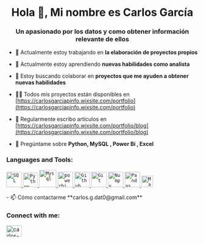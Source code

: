 <h1 align="center">Hola 👋, Mi nombre es Carlos García</h1>
<h3 align="center">Un apasionado por los datos y como obtener información relevante de ellos</h3>

- 🔭 Actualmente estoy trabajando en **la elaboración de proyectos propios**

- 🌱 Actualmente estoy aprendiendo **nuevas habilidades como analista**

- 👯 Estoy buscando colaborar en **proyectos que me ayuden a obtener nuevas habilidades**

- 👨‍💻 Todos mis proyectos están disponibles en [https://carlosgarciapinfo.wixsite.com/portfolio](https://carlosgarciapinfo.wixsite.com/portfolio)

- 📝 Regularmente escribo artículos en [https://carlosgarciapinfo.wixsite.com/portfolio/blog](https://carlosgarciapinfo.wixsite.com/portfolio/blog)

- 💬 Pregúntame sobre **Python, MySQL , Power Bi , Excel**
 
<h3 align="left">Languages and Tools:</h3>
<a href="https://www.sqltutorial.org/"> 
<code><img src="https://user-images.githubusercontent.com/116538899/233759201-d509e809-d67a-4000-9d64-f449d6c4c1b8.png" alt="SQL" height="40"/></code>
</a>
<a href="https://docs.python.org/3.10/tutorial/index.html">
<code><img src="https://www.vectorlogo.zone/logos/python/python-icon.svg" alt="Python" height="38"/></code>
</a>
<a href="https://dev.mysql.com/doc/refman/8.0/en/">
<code><img src="https://www.vectorlogo.zone/logos/mysql/mysql-official.svg" alt="Mysql" height="45"/></code>
</a>
<a href="https://learn.microsoft.com/en-us/power-bi/">
<code><img src="https://user-images.githubusercontent.com/116538899/233759349-46b4115e-3d9d-4867-8bac-2fa34c48b3aa.png" alt="powerbi" height="40"/></code>
</a>
<a href="https://training.github.com/downloads/github-git-cheat-sheet/">
<code><img src="https://www.vectorlogo.zone/logos/github/github-tile.svg" alt="Github" height="40"/></code>
</a>
<a href="https://git-scm.com/docs">
<code><img src="https://www.vectorlogo.zone/logos/git-scm/git-scm-icon.svg" alt="Git" height="40"/></code>
</a>
</a>
<a href="https://numpy.org/doc/stable/user/index.html">
<code><img src="https://numpy.org/doc/stable/_static/numpylogo.svg" alt="Numpy" height="40"/></code>
</a>
<a href="https://pandas.pydata.org/docs/user_guide/index.html">
<code><img src="https://pandas.pydata.org/static/img/pandas_white.svg" alt="Pandas" height="40"/></code>
</a>  
<a href="https://www.markdownguide.org/cheat-sheet/">
<code><img src="https://d33wubrfki0l68.cloudfront.net/f1f475a6fda1c2c4be4cac04033db5c3293032b4/513a4/assets/images/markdown-mark-white.svg" alt="Markdown" height="30"/></code>
</a>    

</p>
- 📫 Cómo contactarme **carlos.g.dat0@gmail.com**

<h3 align="left">Connect with me:</h3>
<p align="left">
<a href="https://linkedin.com/in/carlos-andres-garcia-perez" target="blank"><img align="center" src="https://raw.githubusercontent.com/rahuldkjain/github-profile-readme-generator/master/src/images/icons/Social/linked-in-alt.svg" alt="carlos-andres-garcia-perez" height="30" width="40" /></a>
</p>

